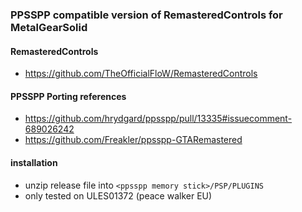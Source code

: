 ### PPSSPP compatible version of RemasteredControls for MetalGearSolid

#### RemasteredControls
- https://github.com/TheOfficialFloW/RemasteredControls

#### PPSSPP Porting references
- https://github.com/hrydgard/ppsspp/pull/13335#issuecomment-689026242
- https://github.com/Freakler/ppsspp-GTARemastered

#### installation
- unzip release file into `<ppsspp memory stick>/PSP/PLUGINS`
- only tested on ULES01372 (peace walker EU)
